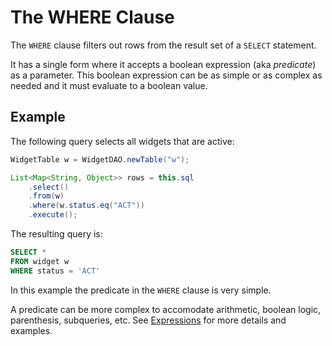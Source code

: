 # The WHERE Clause

The `WHERE` clause filters out rows from the result set of a `SELECT` statement.

It has a single form where it accepts a boolean expression (aka *predicate*) as a parameter. This boolean
expression can be as simple or as complex as needed and it must evaluate to a boolean value.


## Example

The following query selects all widgets that are active:


```java
WidgetTable w = WidgetDAO.newTable("w");

List<Map<String, Object>> rows = this.sql
    .select()
    .from(w) 
    .where(w.status.eq("ACT"))
    .execute();
```

The resulting query is:

```sql
SELECT *
FROM widget w
WHERE status = 'ACT'
```

In this example the predicate in the `WHERE` clause is very simple.

A predicate can be more complex to accomodate arithmetic, boolean logic, parenthesis, subqueries, etc. 
See [Expressions](./expressions.md) for more details and examples.

